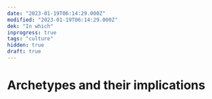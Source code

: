 ```yaml
---
date: "2023-01-19T06:14:29.000Z"
modified: "2023-01-19T06:14:29.000Z"
dek: "In which"
inprogress: true
tags: "culture"
hidden: true
draft: true
---
```

# Archetypes and their implications